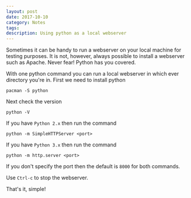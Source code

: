 ```yaml
---
layout: post
date: 2017-10-10
category: Notes
tags: 
description: Using python as a local webserver
---
```


Sometimes it can be handy to run a webserver on your local machine for testing purposes. It is not, however, always possible to install a webserver such as Apache. Never fear! Python has you covered.

With one python command you can run a local webserver in which ever directory you're in. First we need to install python
```
pacman -S python
```

Next check the version
```
python -V
```

If you have `Python 2.x` then run the command
```
python -m SimpleHTTPServer <port>
```

If you have `Python 3.x` then run the command
```
python -m http.server <port>
```

If you don't specify the port then the default is `8000` for both commands.

Use `Ctrl-c` to stop the webserver.

That's it, simple!
